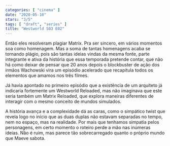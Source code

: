 ```yaml
---
categories: [ "cinema" ]
date: "2020-05-10"
stars: "3/5"
tags: [ "draft", "series" ]
title: "Westworld S03 E02"
---
```

Então eles resolveram plagiar Matrix. Pra ser sincero, em vários
momentos soa como homenagem. Mas a soma de tantas homenagens acaba se
tornando plágio, pois são tantas ideias vindas da mesma fonte, parte
integrante e ativa da história que essa temporada pretende contar,
que não há como deixar de pensar que 20 anos depois o blockbuster de
ação dos irmãos Wachowski vira um episódio acelerado que recapitula
todos os elementos que amamos nos três filmes.

Já havia apontado no primeiro episódio que a existência de um arquiteto
já indicaria fortemente um Westworld Reloaded, mas não imaginava que
este seria também um Matrix Reloaded, que explora maneiras diferentes
de interagir com o mesmo conceito de mundos simulados.

A história avança e a complexidade dá as caras, como o simpático twist
que revela logo no início que as duas duplas não estavam separadas no
tempo, nem no espaço, mas na realidade. Por mais que tenhamos simpatia
pelos personagens, em certo momento o roteiro perde a mão nas inúmeras
ideias. Não é ruim, mas parece tão sobrecarregado quanto o próprio
mundo que Maeve sabota.
